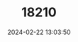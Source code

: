 ---
title: "18210"
category: "Procambarus nueces"
draft: false
date: 2024-02-22 13:03:50
languages:
  English: ["Nueces Crayfish"]
---